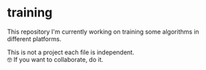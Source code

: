 # training
This repository I'm currently working on training some algorithms in different platforms.

This is not a project each file is independent.  
🤓 If you want to collaborate, do it.
